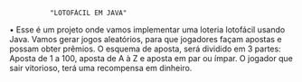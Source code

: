               "LOTOFÁCIL EM JAVA"

 • Esse é um projeto onde vamos implementar uma loteria lotofácil usando Java. Vamos gerar jogos aleatórios, para que jogadores façam apostas e possam obter prêmios. O esquema de aposta, será dividido em 3 partes: Aposta de 1 a 100, aposta de A à Z e aposta em par ou ímpar. O jogador que sair vitorioso, terá uma recompensa em dinheiro.
